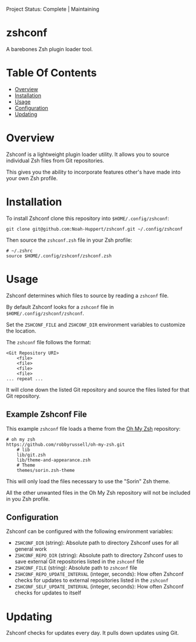 Project Status: Complete | Maintaining

# zshconf
A barebones Zsh plugin loader tool.

# Table Of Contents
- [Overview](#overview)
- [Installation](#installation)
- [Usage](#usage)
- [Configuration](#configuration)
- [Updating](#updating)

# Overview
Zshconf is a lightweight plugin loader utility. It allows you to source 
individual Zsh files from Git repositories.  

This gives you the ability to incorporate features other's have made into your 
own Zsh profile.

# Installation
To install Zshconf clone this repository into `$HOME/.config/zshconf`:

```
git clone git@github.com:Noah-Huppert/zshconf.git ~/.config/zshconf
```

Then source the `zshconf.zsh` file in your Zsh profile:  

```
# ~/.zshrc
source $HOME/.config/zshconf/zshconf.zsh
```

# Usage
Zshconf determines which files to source by reading a `zshconf` file.

By default Zshconf looks for a `zshconf` file in 
`$HOME/.config/zshconf/zshconf`.  

Set the `ZSHCONF_FILE` and `ZSHCONF_DIR` environment variables to customize 
the location.  

The `zshconf` file follows the format:

```
<Git Repository URI>
	<file>
	<file>
	<file>
	<file>
... repeat ...
```

It will clone down the listed Git repository and source the files listed for 
that Git repository.

## Example Zshconf File
This example `zshconf` file loads a theme from the 
[Oh My Zsh](https://github.com/robbyrussell/oh-my-zsh.git) repository:

```
# oh my zsh
https://github.com/robbyrussell/oh-my-zsh.git
	# lib
	lib/git.zsh
	lib/theme-and-appearance.zsh
	# Theme
	themes/sorin.zsh-theme	
```

This will only load the files necessary to use the "Sorin" Zsh theme.  

All the other unwanted files in the Oh My Zsh repository will not be included 
in you Zsh profile.

## Configuration
Zshconf can be configured with the following environment variables:

- `ZSHCONF_DIR` (string): Absolute path to directory Zshconf uses for all 
                          general work
- `ZSHCONF_REPO_DIR` (string): Absolute path to directory Zshconf uses to save 
                               external Git repositories listed in the 
			       `zshconf` file
- `ZSHCONF_FILE` (string): Absolute path to `zshconf` file
- `ZSHCONF_REPO_UPDATE_INTERVAL` (integer, seconds): How often Zshconf checks 
                                                     for updates to external 
						     repositories listed in 
						     the `zshconf`
- `ZSHCONF_SELF_UPDATE_INTERVAL` (integer, seconds): How often Zshconf checks 
                                                     for updates to itself

# Updating
Zshconf checks for updates every day. It pulls down updates using Git. 
